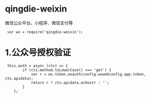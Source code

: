 # qingdie-weixin
微信公众平台，小程序、微信支付等
```
 var wx = require('qingdie-weixin');
```
# 1.公众号授权验证
```
 this.auth = async (ctx) => {
        if (ctx.method.toLowerCase() === 'get') {
            var r = wx.token.wxauth(config.wxwebconfig.app.token, ctx.apidata);
            return r ? ctx.apidata.echostr : '';
        } 
    };
```

